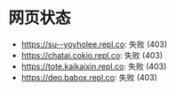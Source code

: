 # 网页状态
- https://su--yoyholee.repl.co: 失败 (403)
- https://chatai.cokio.repl.co: 失败 (403)
- https://tote.kaikaixin.repl.co: 失败 (403)
- https://deo.babox.repl.co: 失败 (403)
